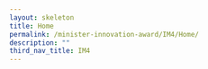 ```yaml
---
layout: skeleton
title: Home
permalink: /minister-innovation-award/IM4/Home/
description: ""
third_nav_title: IM4
---
```

